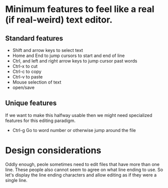 # Minimum features to feel like a real (if real-weird) text editor.

## Standard features
* Shift and arrow keys to select text
* Home and End to jump cursors to start and end of line
* Ctrl, and left and right arrow keys to jump cursor past words
* Ctrl-x to cut
* Ctrl-c to copy
* Ctrl-v to paste
* Mouse selection of text
* open/save

## Unique features
If we want to make this halfway usable then we might need specialized features for this editing paradigm.
* Ctrl-g Go to word number or otherwise jump around the file

# Design considerations
Oddly enough, peole sometimes need to edit files that have more than one line. These people also cannot seem to agree on what line ending to use. So let's display the line ending characters and allow editing as if they were a single line.